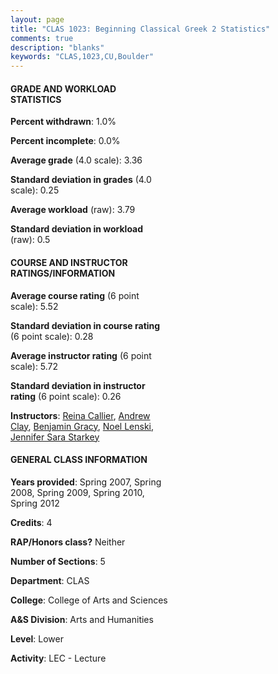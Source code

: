 ```yaml
---
layout: page
title: "CLAS 1023: Beginning Classical Greek 2 Statistics"
comments: true
description: "blanks"
keywords: "CLAS,1023,CU,Boulder"
---
```

<head>
<script src="https://ajax.googleapis.com/ajax/libs/jquery/2.1.3/jquery.min.js"></script>
<script src="https://dl.dropboxusercontent.com/s/pc42nxpaw1ea4o9/highcharts.js?dl=0"></script>
<!-- <script src="../assets/js/highcharts.js"></script> -->
<style type="text/css">@font-face {
	font-family: "Bebas Neue";
	src: url(https://www.filehosting.org/file/details/544349/BebasNeue Regular.otf) format("opentype");
	}
	h1.Bebas { 
		font-family: "Bebas Neue", Verdana, Tahoma;
	}
</style>
</head>
<body>
	<div id="container" style="float: right; width: 45%; height: 88%; margin-left: 2.5%; margin-right: 2.5%;"></div>
	<script language="JavaScript">
		$(document).ready(function() {
		var chart = {type: 'column'};
		var title = {text: 'Grade Distribution'};
		var xAxis = {categories: ['A','B','C','D','F'],crosshair: true};
		var yAxis = {min: 0,title: {text: 'Percentage'}};
		var tooltip = {headerFormat: '<center><b><span style="font-size:20px">{point.key}</span></b></center>',
		               pointFormat: '<td style="padding:0"><b>{point.y:.1f}%</b></td>',
		               footerFormat: '</table>',shared: true,useHTML: true};
		var plotOptions = {column: {pointPadding: 0.0,borderWidth: 0}};  
		var credits = {enabled: false};var series= [{name: 'Percent',data: [58.72,25.81,9.64,5.83,0.0,]}];
		var json = {};
		json.chart = chart;
		json.title = title;
		json.tooltip = tooltip;
		json.xAxis = xAxis;
		json.yAxis = yAxis;  
		json.series = series;
		json.plotOptions = plotOptions;  
		json.credits = credits;
		$('#container').highcharts(json);
	});
	</script>
</body>
			   
#### GRADE AND WORKLOAD STATISTICS

**Percent withdrawn**: 1.0%

**Percent incomplete**: 0.0%

**Average grade** (4.0 scale): 3.36

**Standard deviation in grades** (4.0 scale): 0.25

**Average workload** (raw): 3.79

**Standard deviation in workload** (raw): 0.5

#### COURSE AND INSTRUCTOR RATINGS/INFORMATION

**Average course rating** (6 point scale): 5.52

**Standard deviation in course rating** (6 point scale): 0.28

**Average instructor rating** (6 point scale): 5.72

**Standard deviation in instructor rating** (6 point scale): 0.26

**Instructors**: <a href='../../instructors/Reina_Callier'>Reina Callier</a>, <a href='../../instructors/Andrew_Clay'>Andrew Clay</a>, <a href='../../instructors/Benjamin_Gracy'>Benjamin Gracy</a>, <a href='../../instructors/Noel_Lenski'>Noel Lenski</a>, <a href='../../instructors/Jennifer_Sara_Starkey'>Jennifer Sara Starkey</a>

#### GENERAL CLASS INFORMATION

**Years provided**: Spring 2007, Spring 2008, Spring 2009, Spring 2010, Spring 2012

**Credits**: 4

**RAP/Honors class?** Neither

**Number of Sections**: 5

**Department**: CLAS

**College**: College of Arts and Sciences

**A&S Division**: Arts and Humanities

**Level**: Lower

**Activity**: LEC - Lecture
